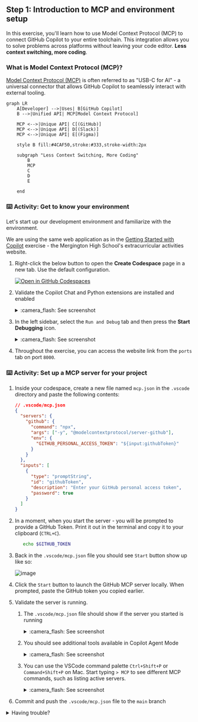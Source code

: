 ## Step 1: Introduction to MCP and environment setup

In this exercise, you'll learn how to use Model Context Protocol (MCP) to connect GitHub Copilot to your entire toolchain.
This integration allows you to solve problems across platforms without leaving your code editor. **Less context switching, more coding**.

### What is Model Context Protocol (MCP)?

[Model Context Protocol (MCP)](https://modelcontextprotocol.io/introduction) is often referred to as "USB-C for AI" - a universal connector that allows GitHub Copilot to seamlessly interact with external tooling.

```mermaid
graph LR
    A[Developer] -->|Uses| B[GitHub Copilot]
    B -->|Unified API| MCP[Model Context Protocol]

    MCP <-->|Unique API| C[(GitHub)]
    MCP <-->|Unique API| D[(Slack)]
    MCP <-->|Unique API| E[(Figma)]

    style B fill:#4CAF50,stroke:#333,stroke-width:2px

    subgraph "Less Context Switching, More Coding"
        B
        MCP
        C
        D
        E

    end
```

### :keyboard: Activity: Get to know your environment

Let's start up our development environment and familiarize with the environment.

We are using the same web application as in the [Getting Started with Copilot](https://github.com/skills/getting-started-with-github-copilot) exercise - the Mergington High School's extracurricular activities website.

1. Right-click the below button to open the **Create Codespace** page in a new tab. Use the default configuration.

   [![Open in GitHub Codespaces](https://github.com/codespaces/badge.svg)](https://codespaces.new/{{full_repo_name}}?quickstart=1)

1. Validate the Copilot Chat and Python extensions are installed and enabled
   <details>
   <summary>:camera_flash: See screenshot</summary><br/>

   <img width="350" alt="copilot extension for VS Code" src="https://github.com/user-attachments/assets/ef1ef984-17fc-4b20-a9a6-65a866def468" />

   <img width="350" alt="python extension for VS Code" src="https://github.com/user-attachments/assets/3040c0f5-1658-47e2-a439-20504a384f77" />
   </details>

1. In the left sidebar, select the `Run and Debug` tab and then press the **Start Debugging** icon.

   <details>
   <summary>:camera_flash: See screenshot</summary><br/>

   <img width="300" alt="run and debug" src="https://github.com/user-attachments/assets/50b27f2a-5eab-4827-9343-ab5bce62357e" />

   </details>

1. Throughout the exercise, you can access the website link from the `ports` tab on port `8000`.

   <!-- todo: add screenshot -->
   <!-- <details>
   <summary>:camera_flash: See screenshot</summary><br/>
   </details> -->

### :keyboard: Activity: Set up a MCP server for your project

1. Inside your codespace, create a new file named `mcp.json` in the `.vscode` directory and paste the following contents:

   ```json
   // .vscode/mcp.json
   {
     "servers": {
       "github": {
         "command": "npx",
         "args": ["-y", "@modelcontextprotocol/server-github"],
         "env": {
           "GITHUB_PERSONAL_ACCESS_TOKEN": "${input:githubToken}"
         }
       }
     },
     "inputs": [
       {
         "type": "promptString",
         "id": "githubToken",
         "description": "Enter your GitHub personal access token",
         "password": true
       }
     ]
   }
   ```

1. In a moment, when you start the server - you will be prompted to provide a GitHub Token. Print it out in the terminal and copy it to your clipboard (`CTRL+C`).

   ```bash
      echo $GITHUB_TOKEN
   ```

1. Back in the `.vscode/mcp.json` file you should see `Start` button show up like so:

   ![image](https://github.com/user-attachments/assets/c82a4202-1f4a-4123-ad14-5e33ecd6316c)

1. Click the `Start` button to launch the GitHub MCP server locally. When prompted, paste the GitHub token you copied earlier.

1. Validate the server is running.

   1. The `.vscode/mcp.json` file should show if the server you started is running

      <details>
      <summary>:camera_flash: See screenshot</summary><br/>

      ![image](https://github.com/user-attachments/assets/80f3fcda-34a8-486e-95a3-c166e9152b9a)

      </details>

   1. You should see additional tools available in Copilot Agent Mode

      <details>
      <summary>:camera_flash: See screenshot</summary><br/>

      ![image](https://github.com/user-attachments/assets/95af044c-3f26-4f5c-b933-7630db72eb67)

      </details>

   1. You can use the VSCode command palette `Ctrl+Shift+P` or `Command+Shift+P` on Mac.
      Start typing `> MCP` to see different MCP commands, such as listing active servers.

         <details>
         <summary>:camera_flash: See screenshot</summary><br/>

      ![image](https://github.com/user-attachments/assets/6a127ac2-a6dc-495b-bc5f-d52425f709f8)

         </details>

1. Commit and push the `.vscode/mcp.json` file to the `main` branch

<details>
<summary>Having trouble?</summary><br/>

Make sure you:

- Properly copied the `json` contents above to `.vscode/mcp.json` file
- Pushed your changes to the `main` branch

</details>
